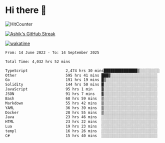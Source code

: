 # Hi there 👋

![HitCounter](https://hits.seeyoufarm.com/api/count/incr/badge.svg?url=https%3A%2F%2Fgithub.com%2Fashrhmn1212%2Fhit-counter)

<!-- ![Contribution Graph](https://github-readme-activity-graph.cyclic.app/graph?username=ashrhmn) -->


<!-- [![Top Langs](https://github-readme-stats.vercel.app/api/top-langs/?username=ashrhmn&layout=compact&theme=synthwave&langs_count=10&card_width=445)](https://github.com/anuraghazra/github-readme-stats) -->

[![Ashik's GitHub Streak](https://github-readme-streak-stats.herokuapp.com/?user=ashrhmn&theme=blood&fire=DD7F1C&background=151515&dates=9f9f9f&border=DD2727)](https://git.io/streak-stats)

<!-- ![Ashik's GitHub stats](https://github-readme-stats.vercel.app/api/?username=ashrhmn&show_icons=true&title_color=fff&icon_color=79ff97&text_color=9f9f9f&bg_color=151515) -->

[![wakatime](https://wakatime.com/badge/user/3df86613-ba63-4631-8e65-0ff18e7becad.svg)](https://wakatime.com/@3df86613-ba63-4631-8e65-0ff18e7becad)

<!--START_SECTION:waka-->

```txt
From: 14 June 2022 - To: 14 September 2025

Total Time: 4,032 hrs 52 mins

TypeScript                 2,474 hrs 30 mins███████████████▒░░░░░░░░░   61.36 %
Other                      595 hrs 41 mins ███▓░░░░░░░░░░░░░░░░░░░░░   14.77 %
Go                         191 hrs 19 mins █▒░░░░░░░░░░░░░░░░░░░░░░░   04.74 %
Solidity                   144 hrs 50 mins █░░░░░░░░░░░░░░░░░░░░░░░░   03.59 %
JavaScript                 95 hrs 1 min    ▓░░░░░░░░░░░░░░░░░░░░░░░░   02.36 %
JSON                       91 hrs 7 mins   ▓░░░░░░░░░░░░░░░░░░░░░░░░   02.26 %
Bash                       68 hrs 59 mins  ▒░░░░░░░░░░░░░░░░░░░░░░░░   01.71 %
Markdown                   55 hrs 42 mins  ▒░░░░░░░░░░░░░░░░░░░░░░░░   01.38 %
YAML                       36 hrs 39 mins  ▒░░░░░░░░░░░░░░░░░░░░░░░░   00.91 %
Docker                     28 hrs 55 mins  ▒░░░░░░░░░░░░░░░░░░░░░░░░   00.72 %
Java                       23 hrs 46 mins  ░░░░░░░░░░░░░░░░░░░░░░░░░   00.59 %
HTML                       23 hrs 22 mins  ░░░░░░░░░░░░░░░░░░░░░░░░░   00.58 %
Lua                        19 hrs 23 mins  ░░░░░░░░░░░░░░░░░░░░░░░░░   00.48 %
templ                      16 hrs 26 mins  ░░░░░░░░░░░░░░░░░░░░░░░░░   00.41 %
C#                         15 hrs 40 mins  ░░░░░░░░░░░░░░░░░░░░░░░░░   00.39 %
```

<!--END_SECTION:waka-->


<!--### Most Used Languages 
<img src="https://wakatime.com/share/@ashrhmn/24ecb986-5bf8-4607-af7f-0aab08908d8c.png" />

### Favourite Tools
<img src="https://wakatime.com/share/@ashrhmn/f4e08015-f3bc-460a-9228-95a3ba11c604.png" />-->
